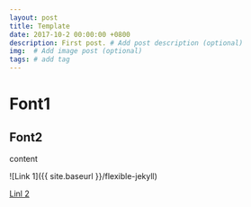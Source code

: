 ```yaml
---
layout: post
title: Template
date: 2017-10-2 00:00:00 +0800
description: First post. # Add post description (optional)
img:  # Add image post (optional)
tags: # add tag
---
```


# Font1

## Font2

content

![Link 1]({{ site.baseurl }}/flexible-jekyll)

[Linl 2](https://shaoanlu.github.io/flexible-jekyll/the-best-organizer-software/)
